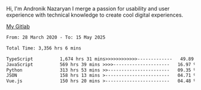 Hi, I'm Andronik Nazaryan
I merge a passion for usability and user experience with technical knowledge to create cool digital experiences.

[My Gitlab](https://gitlab.com/anridev24)

<!--START_SECTION:waka-->

```txt
From: 28 March 2020 - To: 15 May 2025

Total Time: 3,356 hrs 6 mins

TypeScript          1,674 hrs 31 mins>>>>>>>>>>>>-------------   49.89 %
JavaScript          569 hrs 39 mins >>>>---------------------   16.97 %
Python              313 hrs 53 mins >>-----------------------   09.35 %
JSON                158 hrs 13 mins >------------------------   04.71 %
Vue.js              150 hrs 20 mins >------------------------   04.48 %
```

<!--END_SECTION:waka-->
